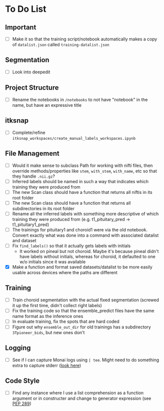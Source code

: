 # To Do List

## Important

- [ ] Make it so that the training script/notebook automatically makes a copy of `datalist.json` called `training-datalist.json`

## Segmentation

- [ ] Look into deepedit

## Project Structure

- [ ] Rename the notebooks in `/notebooks` to not have "notebook" in the name, but have an expressive title

## itksnap

- [ ] Complete/refine `itksnap_workspaces/create_manual_labels_workspaces.ipynb`

## File Management

- [ ] Would it make sense to subclass Path for working with nifti files, then override methods/properties like
  `stem`, `with_stem`, `with_name`, etc so that they handle `.nii.gz`?
- [ ] Inferred labels should be named in such a way that indicates which training
  they were produced from
- [ ] The new Scan class should have a function that returns all niftis in
  its root folder
- [ ] The new Scan class should have a function that returns all subdirectories
  in its root folder
- [ ] Rename all the inferred labels with something more descriptive of which training
  they were produced from (e.g. t1_pituitary_pred → t1_pituitary1_pred)
- [ ] The trainings for pituitary1 and choroid1 were via the old notebook. Convert exactly what
  was done into a command with associated datalist and dataset
- [ ] Fix `find_labels()` so that it actually gets labels with initials
  - It worked on pineal but not choroid. Maybe it's because pineal didn't have labels without initials,
    whereas for choroid, it defaulted to one w/o initials since it was available
- [x] Make a function and format saved datasets/datalist to be more easily usable
  across devices where the paths are different

## Training

- [ ] Train choroid segmentation with the actual fixed segmentation (screwed it up the first time, didn't collect right labels)
- [ ] Fix the training code so that the ensemble_predict files have the same name format as the inference ones
- [ ] In evaluate training, fix the spots that are hard coded
- [ ] Figure out why `ensemble_out_dir` for old trainings has a subdirectory `3Tpioneer_bids`, but new ones don't

## Logging

- [ ] See if I can capture Monai logs using `| tee`. Might need to do something extra
  to capture stderr ([look here](https://serverfault.com/questions/201061/capturing-stderr-and-stdout-to-file-using-tee))

## Code Style

- [ ] Find any instance where I use a list comprehension as a function argument
  or in constructer and change to generator expression (see [PEP 289](https://peps.python.org/pep-0289/))
